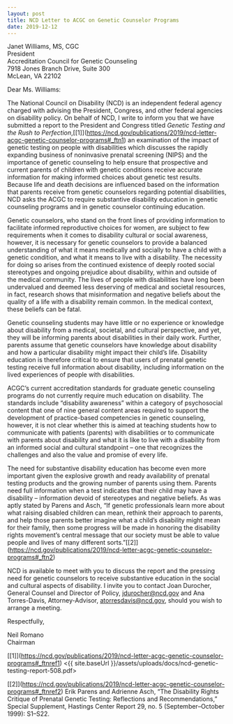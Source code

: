 ```yaml
---
layout: post
title: NCD Letter to ACGC on Genetic Counselor Programs
date: 2019-12-12
---
```

Janet Williams, MS, CGC\
President\
Accreditation Council for Genetic Counseling\
7918 Jones Branch Drive, Suite 300\
McLean, VA 22102

Dear Ms. Williams:

The National Council on Disability (NCD) is an independent federal agency charged with advising the President, Congress, and other federal agencies on disability policy. On behalf of NCD, I write to inform you that we have submitted a report to the President and Congress titled *Genetic Testing and the Rush to Perfection*,[\[1]](https://ncd.gov/publications/2019/ncd-letter-acgc-genetic-counselor-programs#_ftn1) an examination of the impact of genetic testing on people with disabilities which discusses the rapidly expanding business of noninvasive prenatal screening (NIPS) and the importance of genetic counseling to help ensure that prospective and current parents of children with genetic conditions receive accurate information for making informed choices about genetic test results. Because life and death decisions are influenced based on the information that parents receive from genetic counselors regarding potential disabilities, NCD asks the ACGC to require substantive disability education in genetic counseling programs and in genetic counselor continuing education.

Genetic counselors, who stand on the front lines of providing information to facilitate informed reproductive choices for women, are subject to few requirements when it comes to disability cultural or social awareness, however, it is necessary for genetic counselors to provide a balanced understanding of what it means medically and socially to have a child with a genetic condition, and what it means to live with a disability. The necessity for doing so arises from the continued existence of deeply rooted social stereotypes and ongoing prejudice about disability, within and outside of the medical community. The lives of people with disabilities have long been undervalued and deemed less deserving of medical and societal resources, in fact, research shows that misinformation and negative beliefs about the quality of a life with a disability remain common. In the medical context, these beliefs can be fatal.

Genetic counseling students may have little or no experience or knowledge about disability from a medical, societal, and cultural perspective, and yet, they will be informing parents about disabilities in their daily work. Further, parents assume that genetic counselors have knowledge about disability and how a particular disability might impact their child’s life. Disability education is therefore critical to ensure that users of prenatal genetic testing receive full information about disability, including information on the lived experiences of people with disabilities.

ACGC’s current accreditation standards for graduate genetic counseling programs do not currently require much education on disability. The standards include “disability awareness” within a category of psychosocial content that one of nine general content areas required to support the development of practice-based competencies in genetic counseling, however, it is not clear whether this is aimed at teaching students how to communicate with patients (parents) with disabilities or to communicate with parents about disability and what it is like to live with a disability from an informed social and cultural standpoint – one that recognizes the challenges and also the value and promise of every life.

The need for substantive disability education has become even more important given the explosive growth and ready availability of prenatal testing products and the growing number of parents using them. Parents need full information when a test indicates that their child may have a disability – information devoid of stereotypes and negative beliefs. As was aptly stated by Parens and Asch, “If genetic professionals learn more about what raising disabled children can mean, rethink their approach to parents, and help those parents better imagine what a child’s disability might mean for their family, then some progress will be made in honoring the disability rights movement’s central message that our society must be able to value people and lives of many different sorts.”[\[2]](https://ncd.gov/publications/2019/ncd-letter-acgc-genetic-counselor-programs#_ftn2)

NCD is available to meet with you to discuss the report and the pressing need for genetic counselors to receive substantive education in the social and cultural aspects of disability. I invite you to contact Joan Durocher, General Counsel and Director of Policy, [jdurocher@ncd.gov](mailto:jdurocher@ncd.gov) and Ana Torres-Davis, Attorney-Advisor, [atorresdavis@ncd.gov](mailto:atorresdavis@ncd.gov), should you wish to arrange a meeting.

Respectfully,

Neil Romano\
Chairman



[\[1]](https://ncd.gov/publications/2019/ncd-letter-acgc-genetic-counselor-programs#_ftnref1) <{{ site.baseUrl }}/assets/uploads/docs/ncd-genetic-testing-report-508.pdf>

[\[2]](https://ncd.gov/publications/2019/ncd-letter-acgc-genetic-counselor-programs#_ftnref2) Erik Parens and Adrienne Asch, “The Disability Rights Critique of Prenatal Genetic Testing: Reflections and Recommendations,” Special Supplement, Hastings Center Report 29, no. 5 (September–October 1999): S1–S22.
